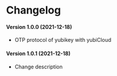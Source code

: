 Changelog
=========

#### Version 1.0.0 (2021-12-18)
* OTP protocol of yubikey with yubiCloud  

#### Version 1.0.1 (2021-12-18)
* Change description